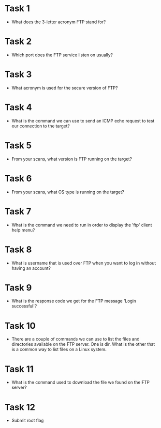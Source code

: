 # Task 1
- What does the 3-letter acronym FTP stand for? 

[File transfer protocol]: #

# Task 2
-  Which port does the FTP service listen on usually? 

[21]: #

# Task 3
-  What acronym is used for the secure version of FTP? 

[sftp]: #

# Task 4
-  What is the command we can use to send an ICMP echo request to test our connection to the target? 

[ping]: #

# Task 5
-  From your scans, what version is FTP running on the target? 

[ vsftpd 3.0.3 ]: #

# Task 6
-  From your scans, what OS type is running on the target? 

[Unix]: #

# Task 7
-  What is the command we need to run in order to display the 'ftp' client help menu? 

[ftp -h]: #

# Task 8
-  What is username that is used over FTP when you want to log in without having an account? 

[anonymous]: #

# Task 9
-  What is the response code we get for the FTP message 'Login successful'? 

[230]: #

# Task 10
-  There are a couple of commands we can use to list the files and directories available on the FTP server. One is dir. What is the other that is a common way to list files on a Linux system. 

[ls]: #

# Task 11
-  What is the command used to download the file we found on the FTP server? 

[get]: #

# Task 12
-  Submit root flag 
